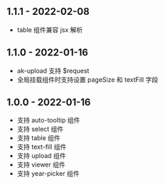 ## 1.1.1 - 2022-02-08

- table 组件兼容 jsx 解析


## 1.1.0 - 2022-01-16

- ak-upload 支持 $request
- 全局挂载组件时支持设置 pageSize 和 textFill 字段


## 1.0.0 - 2022-01-16

- 支持 auto-tooltip 组件
- 支持 select 组件
- 支持 table 组件
- 支持 text-fill 组件
- 支持 upload 组件
- 支持 viewer 组件
- 支持 year-picker 组件
